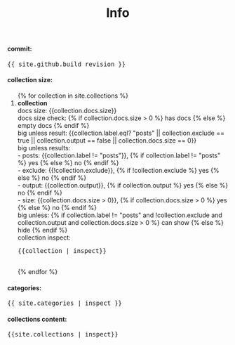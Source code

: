﻿---
layout: default
title: Info
published: true
exclude: true
---

#### commit:
<pre>{{ site.github.build_revision }}</pre>

#### collection size:
<ol>
  {% for collection in site.collections %}
    <li> <b>collection</b><br>
      docs size: {{collection.docs.size}}<br>
      docs size check: {% if collection.docs.size > 0 %} has docs {% else %} empty docs {% endif %}<br>
      big unless result: {{collection.label.eql? "posts" || collection.exclude == true || collection.output == false || collection.docs.size == 0}}<br>
      big unless results:<br>
      - posts: {{collection.label != "posts"}}, {% if collection.label != "posts" %} yes {% else %} no {% endif %}<br>
      - exclude: {{!collection.exclude}}, {% if !collection.exclude %} yes {% else %} no {% endif %}<br>
      - output: {{collection.output}}, {% if collection.output %} yes {% else %} no {% endif %}<br>
      - size: {{collection.docs.size > 0}}, {% if collection.docs.size > 0 %} yes {% else %} no {% endif %}<br>
      big unless: {% if collection.label != "posts" and !collection.exclude and collection.output and collection.docs.size > 0 %} can show {% else %} hide {% endif %}<br>
      collection inspect:<br>
      <pre>{{collection | inspect}}</pre><br>
    </li>
  {% endfor %}
</ol>

#### categories:
<pre>{{ site.categories | inspect }}</pre>

#### collections content:
<pre>{{site.collections | inspect}}</pre>